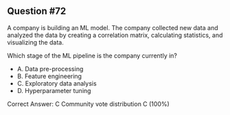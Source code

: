 ## Question #72

A company is building an ML model. The company collected new data and analyzed the data by creating a correlation matrix, calculating statistics, and visualizing the data.

Which stage of the ML pipeline is the company currently in?

- A. Data pre-processing
- B. Feature engineering
- C. Exploratory data analysis
- D. Hyperparameter tuning 

Correct Answer: 
C Community vote distribution C (100%)